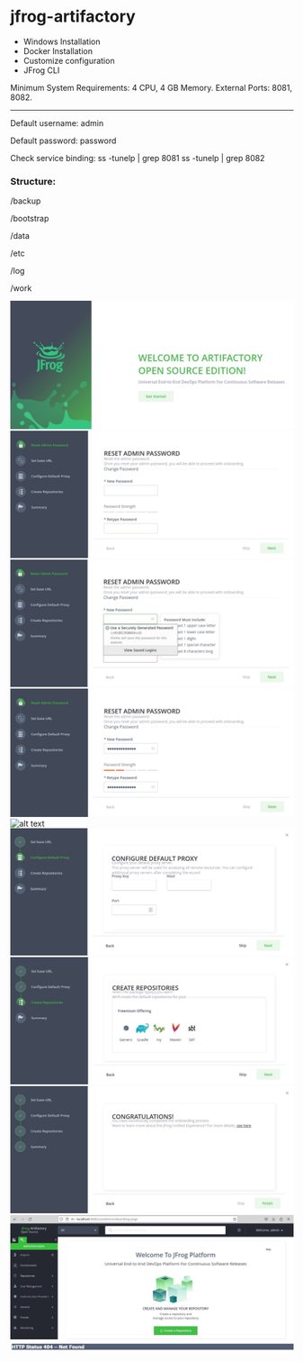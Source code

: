 # jfrog-artifactory 

- Windows Installation
- Docker Installation
- Customize configuration 
- JFrog CLI

Minimum System Requirements: 4 CPU, 4 GB Memory. External Ports: 8081, 8082.

---------------------------------------

Default username: admin

Default password: password

Check service binding:
ss -tunelp | grep 8081
ss -tunelp | grep 8082

### Structure:

/backup

/bootstrap

/data

/etc

/log

/work

![alt text](images/artifactory-setup-1.jpg)
![alt text](images/artifactory-setup-2.jpg)
![alt text](images/artifactory-setup-3.jpg)
![alt text](images/artifactory-setup-4.jpg)
![alt text](images/artifactory-setup-5jpg)
![alt text](images/artifactory-setup-6.jpg)
![alt text](images/artifactory-setup-7.jpg)
![alt text](images/artifactory-setup-8.jpg)
![alt text](images/artifactory-setup-9.jpg)
![alt text](images/errors/http_status_404_not_found.jpg)
